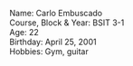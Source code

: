 Name: Carlo Embuscado<br>
Course, Block & Year: BSIT 3-1<br>
Age: 22<br>
Birthday: April 25, 2001<br>
Hobbies: Gym, guitar